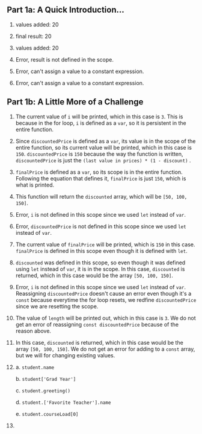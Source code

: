 ## Part 1a: A Quick Introduction...

1. values added: 20

2. final result: 20

3. values added: 20

4. Error, result is not defined in the scope.

5. Error, can't assign a value to a constant expression.

6. Error, can't assign a value to a constant expression.

## Part 1b: A Little More of a Challenge

1. The current value of `i` will be printed, which in this case is `3`. This is because in the for loop, `i` is defined as a `var`, so it is persistent in the entire function.

2. Since `discountedPrice` is defined as a `var`, its value is in the scope of the entire function, so its current value will be printed, which in this case is `150`. `discountedPrice` is `150` because the way the function is written, `discountedPrice` is just the `(last value in prices) * (1 - discount)` .

3. `finalPrice` is defined as a `var`, so its scope is in the entire function. Following the equation that defines it, `finalPrice` is just `150`, which is what is printed.

4. This function will return the `discounted` array, which will be `[50, 100, 150]`.

5. Error, `i` is not defined in this scope since we used `let` instead of `var`.

6. Error, `discountedPrice` is not defined in this scope since we used `let` instead of `var`.

7. The current value of `finalPrice` will be printed, which is `150` in this case. `finalPrice` is defined in this scope even though it is defined with `let`.

8. `discounted` was defined in this scope, so even though it was defined using `let` instead of `var`, it is in the scope. In this case, `discounted` is returned, which in this case would be the array `[50, 100, 150]`.

9. Error, `i` is not defined in this scope since we used `let` instead of `var`. Reassigning `discountedPrice` doesn't cause an error even though it's a `const` because everytime the for loop resets, we redfine `discountedPrice` since we are resetting the scope. 

10. The value of `length` will be printed out, which in this case is `3`. We do not get an error of reassigning `const discountedPrice` because of the reason above.

11. In this case, `discounted` is returned, which in this case would be the array `[50, 100, 150]`. We do not get an error for adding to a `const` array, but we will for changing existing values.

12. 
    a. `student.name` 

    b. `student['Grad Year']`

    c. `student.greeting()`

    d. `student.['Favorite Teacher'].name`

    e. `student.courseLoad[0]`

13. 